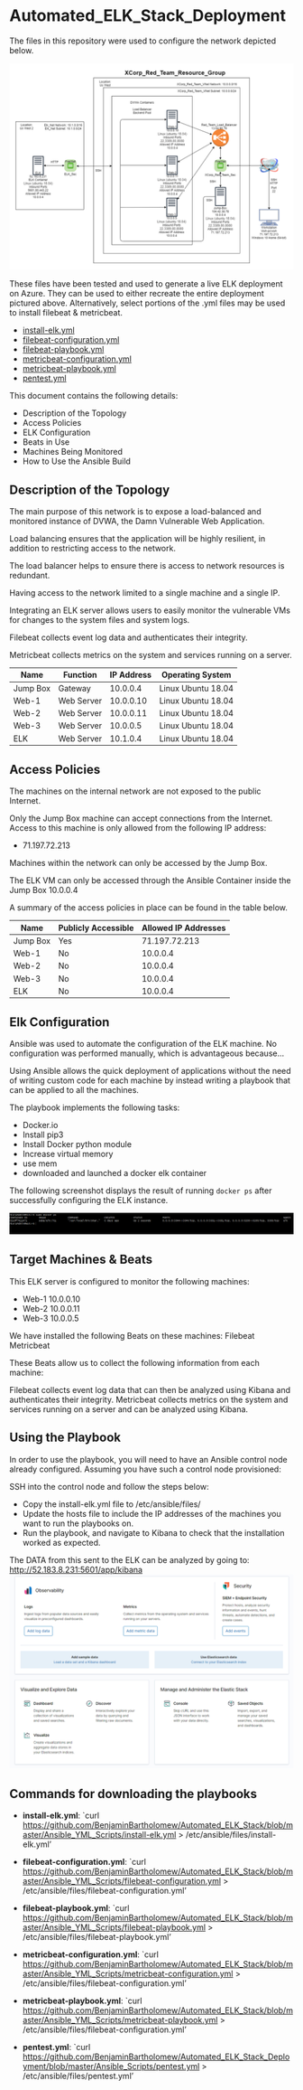 # Automated_ELK_Stack_Deployment

The files in this repository were used to configure the network depicted below.

![XCorp_Red_Team_Network_Diagram](Images/XCorp_Red_Team_Network_Diagram_Fixed.png)

These files have been tested and used to generate a live ELK deployment on Azure. They can be used to either recreate the entire deployment pictured above. Alternatively, select portions of the .yml files may be used to install filebeat & metricbeat.


- [install-elk.yml](Ansible_Scripts/install-elk.yml)
- [filebeat-configuration.yml](Ansible_Scripts/filebeat-configuration.yml)
- [filebeat-playbook.yml](Ansible_Scripts/filebeat-playbook.yml)
- [metricbeat-configuration.yml](Ansible_Scripts/metricbeat-configuration.yml)
- [metricbeat-playbook.yml](Ansible_Scripts/metricbeat-playbook.yml)
- [pentest.yml](Ansible_Scripts/pentest.yml)


This document contains the following details:
- Description of the Topology
- Access Policies
- ELK Configuration
- Beats in Use
- Machines Being Monitored
- How to Use the Ansible Build


## Description of the Topology

The main purpose of this network is to expose a load-balanced and monitored instance of DVWA, the Damn Vulnerable Web Application.

Load balancing ensures that the application will be highly resilient, in addition to restricting access to the network.

The load balancer helps to ensure there is access to network resources is redundant.

Having access to the network limited to a single machine and a single IP.

Integrating an ELK server allows users to easily monitor the vulnerable VMs for changes to the system files and system logs.

Filebeat collects event log data and authenticates their integrity.

Metricbeat collects metrics on the system and services running on a server.


| Name     | Function | IP Address | Operating System  |
|----------|----------|------------|-------------------|
| Jump Box |Gateway   | 10.0.0.4   | Linux Ubuntu 18.04|
| Web-1    |Web Server| 10.0.0.10  | Linux Ubuntu 18.04|
| Web-2    |Web Server| 10.0.0.11  | Linux Ubuntu 18.04|
| Web-3    |Web Server| 10.0.0.5   | Linux Ubuntu 18.04|
| ELK      |Web Server| 10.1.0.4   | Linux Ubuntu 18.04|

## Access Policies

The machines on the internal network are not exposed to the public Internet. 

Only the Jump Box machine can accept connections from the Internet. Access to this machine is only allowed from the following IP address:
- 71.197.72.213

Machines within the network can only be accessed by the Jump Box.

The ELK VM can only be accessed through the Ansible Container inside the Jump Box 10.0.0.4

A summary of the access policies in place can be found in the table below.

| Name     | Publicly Accessible | Allowed IP Addresses |
|----------|---------------------|----------------------|
|Jump Box  |   Yes               |     71.197.72.213    |
|Web-1     |   No                |     10.0.0.4         |
|Web-2     |   No                |     10.0.0.4         |
|Web-3     |   No                |     10.0.0.4         |
|ELK       |   No                |     10.0.0.4         |


## Elk Configuration

Ansible was used to automate the configuration of the ELK machine. No configuration was performed manually, which is advantageous because...

Using Ansible allows the quick deployment of applications without the need of writing custom code for each machine by instead writing a playbook that can be applied to all the machines.

The playbook implements the following tasks:
-  Docker.io
- Install pip3
- Install Docker python module
- Increase virtual memory
- use mem
- downloaded and launched a docker elk container

The following screenshot displays the result of running `docker ps` after successfully configuring the ELK instance.

![sudo_docker_ps](Images/sudo_docker_ps.png)

## Target Machines & Beats
This ELK server is configured to monitor the following machines:
- Web-1 10.0.0.10
- Web-2 10.0.0.11
- Web-3 10.0.0.5

We have installed the following Beats on these machines:
Filebeat
Metricbeat

These Beats allow us to collect the following information from each machine:

Filebeat collects event log data that can then be analyzed using Kibana and authenticates their integrity.
Metricbeat collects metrics on the system and services running on a server and can be analyzed using Kibana.

## Using the Playbook
In order to use the playbook, you will need to have an Ansible control node already configured. Assuming you have such a control node provisioned: 

SSH into the control node and follow the steps below:
- Copy the install-elk.yml file to /etc/ansible/files/
- Update the hosts file to include the IP addresses of the machines you want to run the playbooks on.
- Run the playbook, and navigate to Kibana to check that the installation worked as expected.




The DATA from this sent to the ELK can be analyzed by going to:
http://52.183.8.231:5601/app/kibana
![Kibana_Home_Page](Images/Kibana_Home_Page.png)

## Commands for downloading the playbooks
- **install-elk.yml**:
`curl https://github.com/BenjaminBartholomew/Automated_ELK_Stack/blob/master/Ansible_YML_Scripts/install-elk.yml  > /etc/ansible/files/install-elk.yml’

- **filebeat-configuration.yml**:
`curl https://github.com/BenjaminBartholomew/Automated_ELK_Stack/blob/master/Ansible_YML_Scripts/filebeat-configuration.yml > /etc/ansible/files/filebeat-configuration.yml’

- **filebeat-playbook.yml**:
`curl https://github.com/BenjaminBartholomew/Automated_ELK_Stack/blob/master/Ansible_YML_Scripts/filebeat-playbook.yml > /etc/ansible/files/filebeat-playbook.yml’

- **metricbeat-configuration.yml**:
`curl https://github.com/BenjaminBartholomew/Automated_ELK_Stack/blob/master/Ansible_YML_Scripts/metricbeat-configuration.yml > /etc/ansible/files/filebeat-configuration.yml’

- **metricbeat-playbook.yml**:
`curl https://github.com/BenjaminBartholomew/Automated_ELK_Stack/blob/master/Ansible_YML_Scripts/metricbeat-playbook.yml > /etc/ansible/files/filebeat-configuration.yml’

- **pentest.yml**:
`curl https://github.com/BenjaminBartholomew/Automated_ELK_Stack_Deployment/blob/master/Ansible_Scripts/pentest.yml > /etc/ansible/files/pentest.yml’
